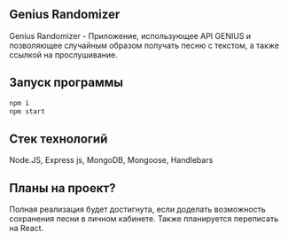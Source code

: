 ## Genius Randomizer

Genius Randomizer - Приложение, использующее API GENIUS
 и позволяющее случайным  образом получать песню с текстом, а также ссылкой на прослушивание.


## Запуск программы

```sh
npm i 
npm start
```





## Стек технологий
Node.JS, Express js, MongoDB, Mongoose, Handlebars 




## Планы на проект?
Полная реализация будет достигнута, если доделать возможность сохранения песни в личном кабинете. Также планируется переписать на React.
